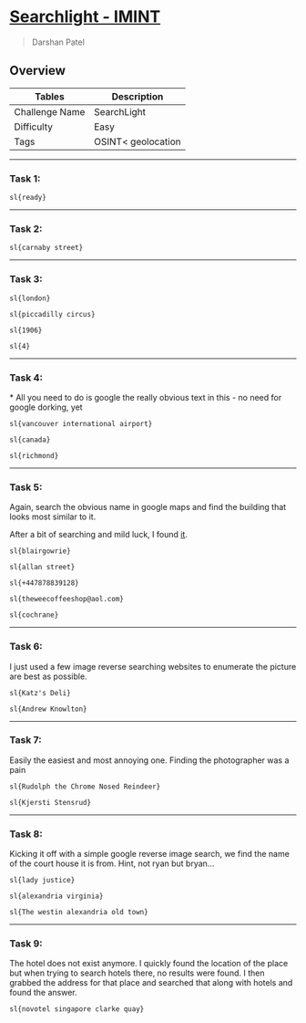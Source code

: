 # [Searchlight - IMINT](https://tryhackme.com/room/searchlightosint)

> Darshan Patel

## Overview

| Tables | Description |
| ------ | ----------- |
| Challenge Name | SearchLight |
| Difficulty | Easy |
| Tags | OSINT< geolocation |

---
### Task 1:

`sl{ready}`

---

### Task 2:

`sl{carnaby street}`

---

### Task 3:

`sl{london}`

`sl{piccadilly circus}`

`sl{1906}`

`sl{4}`

---

### Task 4:

\* All you need to do is google the really obvious text in this - no need for google dorking, yet

`sl{vancouver international airport}`

`sl{canada}`

`sl{richmond}`

---

### Task 5:

Again, search the obvious name in google maps and find the building that looks most similar to it.

After a bit of searching and mild luck, I found [it](shorturl.at/dlvMR).

`sl{blairgowrie}`

`sl{allan street}`

`sl{+447878839128}`

`sl{theweecoffeeshop@aol.com}`

`sl{cochrane}`

---

### Task 6:

I just used a few image reverse searching websites to enumerate the picture are best as possible.

`sl{Katz's Deli}`

`sl{Andrew Knowlton}`

---

### Task 7:

Easily the easiest and most annoying one. Finding the photographer was a pain

`sl{Rudolph the Chrome Nosed Reindeer}`

`sl{Kjersti Stensrud}`

---

### Task 8:

Kicking it off with a simple google reverse image search, we find the name of the court house it is from. Hint, not ryan but bryan...

`sl{lady justice}`

`sl{alexandria virginia}`

`sl{The westin alexandria old town}`

---

### Task 9:

The hotel does not exist anymore. I quickly found the location of the place but when trying to search hotels there, no results were found.
I then grabbed the address for that place and searched that along with hotels and found the answer.

`sl{novotel singapore clarke quay}`
